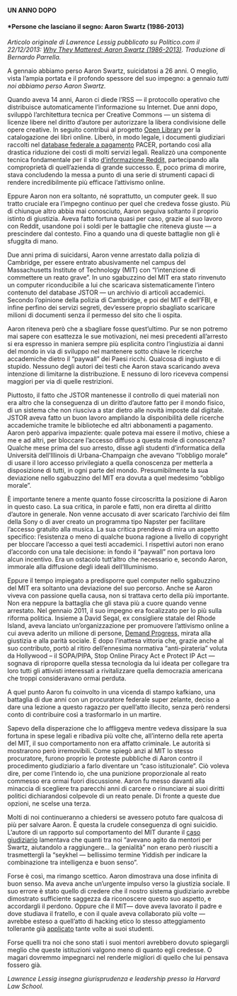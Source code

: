 **UN ANNO DOPO**

#### *Persone che lasciano il segno: Aaron Swartz (1986-2013)
*Articolo originale di Lawrence Lessig pubblicato su Politico.com il 22/12/2013: [Why They Mattered: Aaron Swartz (1986-2013)](http://www.politico.com/magazine/story/2013/12/aaron-swartz-obituary-101418.html). Traduzione di Bernardo Parrella.*

A gennaio abbiamo perso Aaron Swartz, suicidatosi a 26 anni. O meglio, vista l’ampia portata e il profondo spessore del suo impegno: a gennaio *tutti noi abbiamo perso Aaron Swartz.*

Quando aveva 14 anni, Aaron ci diede l’RSS — il protocollo operativo che distribuisce automaticamente l’informazione su Internet. Due anni dopo, sviluppò l’architettura tecnica per Creative Commons — un sistema di licenze libere nel diritto d’autore per autorizzare la libera condivisione delle opere creative. In seguito contribuì al progetto [Open Library](https://openlibrary.org/) per la catalogazione dei libri online. Liberò, in modo legale, i documenti giudiziari raccolti nel [database federale a pagamento](http://arstechnica.com/tech-policy/2013/02/the-inside-story-of-aaron-swartzs-campaign-to-liberate-court-filings/) PACER, portando così alla drastica riduzione dei costi di molti servizi legali. Realizzò una componente tecnica fondamentale per il sito [d’informazione Reddit,](http://www.reddit.com/) partecipando alla comproprietà di quell’azienda di grande successo. E, poco prima di morire, stava concludendo la messa a punto di una serie di strumenti capaci di rendere incredibilmente più efficace l’attivismo online.

Eppure Aaron non era soltanto, né soprattutto, un computer geek. Il suo tratto cruciale era l’impegno continuo per quel che credeva fosse giusto. Più di chiunque altro abbia mai conosciuto, Aaron seguiva soltanto il proprio istinto di giustizia. Aveva fatto fortuna quasi per caso, grazie al suo lavoro con Reddit, usandone poi i soldi per le battaglie che riteneva giuste — a prescindere dal contesto. Fino a quando una di queste battaglie non gli è sfuggita di mano.

Due anni prima di suicidarsi, Aaron venne arrestato dalla polizia di Cambridge, per essere entrato abusivamente nel campus del Massachusetts Institute of Technology (MIT) con “l’intenzione di commettere un reato grave”. In uno sgabuzzino del MIT era stato rinvenuto un computer riconducibile a lui che scaricava sistematicamente l’intero contenuto del database JSTOR — un archivio di articoli accademici. Secondo l’opinione della polizia di Cambridge, e poi del MIT e dell’FBI, e infine perfino dei servizi segreti, dev’essere proprio sbagliato scaricare milioni di documenti senza il permesso del sito che li ospita.

Aaron riteneva però che a sbagliare fosse quest’ultimo. Pur se non potremo mai sapere con esattezza le sue motivazioni, nei mesi precedenti all’arresto si era espresso in maniera sempre più esplicita contro l’ingiustizia ai danni del mondo in via di sviluppo nel mantenere sotto chiave le ricerche accademiche dietro il “paywall” dei Paesi ricchi. Qualcosa di ingiusto e di stupido. Nessuno degli autori dei testi che Aaron stava scaricando aveva intenzione di limitarne la distribuzione. E nessuno di loro riceveva compensi maggiori per via di quelle restrizioni.

Piuttosto, il fatto che JSTOR mantenesse il controllo di quei materiali non era altro che la conseguenza di un diritto d’autore fatto per il mondo fisico, di un sistema che non riusciva a star dietro alle novità imposte dal digitale. JSTOR aveva fatto un buon lavoro ampliando la disponibilità delle ricerche accademiche tramite le biblioteche ed altri abbonamenti a pagamento. Aaron però appariva impaziente: quale poteva mai essere il motivo, chiese a me e ad altri, per bloccare l’accesso diffuso a questa mole di conoscenza? Qualche mese prima del suo arresto, disse agli studenti d’informatica della Università dell’Illinois di Urbana-Champaign che avevano “l’obbligo morale” di usare il loro accesso privilegiato a quella conoscenza per metterla a disposizione di tutti, in ogni parte del mondo. Presumibilmente la sua deviazione nello sgabuzzino del MIT era dovuta a quel medesimo “obbligo morale”.

È importante tenere a mente quanto fosse circoscritta la posizione di Aaron in questo caso. La sua critica, in parole e fatti, non era diretta al diritto d’autore in generale. Non venne accusato di aver scaricato l’archivio dei film della Sony o di aver creato un programma tipo Napster per facilitare l’accesso gratuito alla musica. La sua critica prendeva di mira un aspetto specifico: l’esistenza o meno di qualche buona ragione a livello di copyright per bloccare l’accesso a quei testi accademici. I rispettivi autori non erano d’accordo con una tale decisione: in fondo il “paywall” non portava loro alcun incentivo. Era un ostacolo tutt’altro che necessario e, secondo Aaron, immorale alla diffusione degli ideali dell’Illuminismo.

Eppure il tempo impiegato a predisporre quel computer nello sgabuzzino del MIT era soltanto una deviazione del suo percorso. Anche se Aaron viveva con passione quella causa, non si trattava certo della più importante. Non era neppure la battaglia che gli stava più a cuore quando venne arrestato. Nel gennaio 2011, il suo impegno era focalizzato per lo più sulla riforma politica. Insieme a David Segal, ex consigliere statale del Rhode Island, aveva lanciato un’organizzazione per promuovere l’attivismo online a cui aveva aderito un milione di persone, [Demand Progress,](http://demandprogress.org/) mirata alla giustizia e alla parità sociale. E dopo l’inattesa vittoria che, grazie anche al suo contributo, portò al ritiro dell’ennesima normativa “anti-pirateria” voluta da Hollywood – il SOPA/PIPA, Stop Online Piracy Act e Protect IP Act — sognava di riproporre quella stessa tecnologia da lui ideata per collegare tra loro tutti gli attivisti interessati a rivitalizzare quella democrazia americana che troppi consideravano ormai perduta.

A quel punto Aaron fu coinvolto in una vicenda di stampo kafkiano, una battaglia di due anni con un procuratore federale super zelante, deciso a dare una lezione a questo ragazzo per quell’atto illecito, senza però rendersi conto di contribuire così a trasformarlo in un martire.

Sapevo della disperazione che lo affliggeva mentre vedeva dissipare la sua fortuna in spese legali e ribadiva più volte che, all’interno della rete aperta del MIT, il suo comportamento non era affatto criminale. Le autorità si mostrarono però irremovibili. Come spiegò anzi al MIT lo stesso procuratore, furono proprio le proteste pubbliche di Aaron contro il procedimento giudiziario a farlo diventare un “caso istituzionale”. Ciò voleva dire, per come l’intendo io, che una punizione proporzionale al reato commesso era ormai fuori discussione. Aaron fu messo davanti alla minaccia di scegliere tra parecchi anni di carcere o rinunciare ai suoi diritti politici dichiarandosi colpevole di un reato penale. Di fronte a queste due opzioni, ne scelse una terza.

Molti di noi continueranno a chiedersi se avessero potuto fare qualcosa di più per salvare Aaron. È questa la crudele conseguenza di ogni suicidio. L’autore di un rapporto sul comportamento del MIT durante il [caso giudiziario](http://www.technologyreview.com/view/519866/the-lessons-of-aaron-swartz/) lamentava che quanti tra noi “avevano agito da mentori per Swartz, aiutandolo a raggiungere… la genialità” non erano però riusciti a trasmettergli la “seykhel — bellissimo termine Yiddish per indicare la combinazione tra intelligenza e buon senso”.

Forse è così, ma rimango scettico. Aaron dimostrava una dose infinita di buon senso. Ma aveva anche un’urgente impulso verso la giustizia sociale. Il suo errore è stato quello di credere che il nostro sistema giudiziario avrebbe dimostrato sufficiente saggezza da riconoscere questo suo aspetto, e accordargli il perdono. Oppure che il MIT— dove aveva lavorato il padre e dove studiava il fratello, e con il quale aveva collaborato più volte — avrebbe esteso a quell’atto di hacking etico lo stesso atteggiamento tollerante già [applicato](http://www.amazon.com/dp/0262515849/ref=rdr_ext_tmb) tante volte ai suoi studenti.

Forse quelli tra noi che sono stati i suoi mentori avrebbero dovuto spiegargli meglio che queste istituzioni valgono meno di quanto egli credesse. O magari dovremmo impegnarci nel renderle migliori di quello che lui pensava fossero già.

*Lawrence Lessig insegna giurisprudenza e leadership presso la Harvard Law School.*
